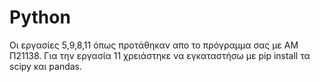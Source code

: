 # Python
Οι εργασίες 5,9,8,11 όπως προτάθηκαν απο το πρόγραμμα σας με ΑΜ Π21138. Για την εργασία 11 χρειάστηκε να εγκαταστήσω με pip install τα scipy και pandas.
